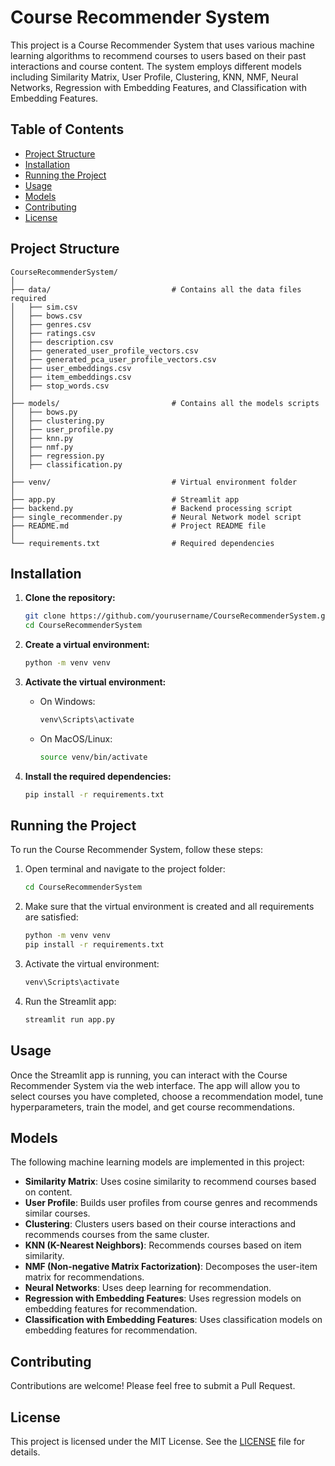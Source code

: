 # Course Recommender System

This project is a Course Recommender System that uses various machine learning algorithms to recommend courses to users
based on their past interactions and course content. The system employs different models including Similarity Matrix,
User Profile, Clustering, KNN, NMF, Neural Networks, Regression with Embedding Features, and Classification with
Embedding Features.

## Table of Contents

- [Project Structure](#project-structure)
- [Installation](#installation)
- [Running the Project](#running-the-project)
- [Usage](#usage)
- [Models](#models)
- [Contributing](#contributing)
- [License](#license)

## Project Structure

```
CourseRecommenderSystem/
│
├── data/                           # Contains all the data files required
│   ├── sim.csv
│   ├── bows.csv
│   ├── genres.csv
│   ├── ratings.csv
│   ├── description.csv
│   ├── generated_user_profile_vectors.csv
│   ├── generated_pca_user_profile_vectors.csv
│   ├── user_embeddings.csv
│   ├── item_embeddings.csv
│   ├── stop_words.csv
│
├── models/                         # Contains all the models scripts
│   ├── bows.py
│   ├── clustering.py
│   ├── user_profile.py
│   ├── knn.py
│   ├── nmf.py
│   ├── regression.py
│   ├── classification.py
│
├── venv/                           # Virtual environment folder
│
├── app.py                          # Streamlit app
├── backend.py                      # Backend processing script
├── single_recommender.py           # Neural Network model script
├── README.md                       # Project README file
│
└── requirements.txt                # Required dependencies
```

## Installation

1. **Clone the repository:**
    ```sh
    git clone https://github.com/yourusername/CourseRecommenderSystem.git
    cd CourseRecommenderSystem
    ```

2. **Create a virtual environment:**
    ```sh
    python -m venv venv
    ```

3. **Activate the virtual environment:**
    - On Windows:
        ```sh
        venv\Scripts\activate
        ```
    - On MacOS/Linux:
        ```sh
        source venv/bin/activate
        ```

4. **Install the required dependencies:**
    ```sh
    pip install -r requirements.txt
    ```

## Running the Project

To run the Course Recommender System, follow these steps:

1. Open terminal and navigate to the project folder:
    ```sh
    cd CourseRecommenderSystem
    ```

2. Make sure that the virtual environment is created and all requirements are satisfied:
    ```sh
    python -m venv venv
    pip install -r requirements.txt
    ```

3. Activate the virtual environment:
    ```sh
    venv\Scripts\activate
    ```

4. Run the Streamlit app:
    ```sh
    streamlit run app.py
    ```

## Usage

Once the Streamlit app is running, you can interact with the Course Recommender System via the web interface. The app
will allow you to select courses you have completed, choose a recommendation model, tune hyperparameters, train the
model, and get course recommendations.

## Models

The following machine learning models are implemented in this project:

- **Similarity Matrix**: Uses cosine similarity to recommend courses based on content.
- **User Profile**: Builds user profiles from course genres and recommends similar courses.
- **Clustering**: Clusters users based on their course interactions and recommends courses from the same cluster.
- **KNN (K-Nearest Neighbors)**: Recommends courses based on item similarity.
- **NMF (Non-negative Matrix Factorization)**: Decomposes the user-item matrix for recommendations.
- **Neural Networks**: Uses deep learning for recommendation.
- **Regression with Embedding Features**: Uses regression models on embedding features for recommendation.
- **Classification with Embedding Features**: Uses classification models on embedding features for recommendation.

## Contributing

Contributions are welcome! Please feel free to submit a Pull Request.

## License

This project is licensed under the MIT License. See the [LICENSE](LICENSE) file for details.

```

